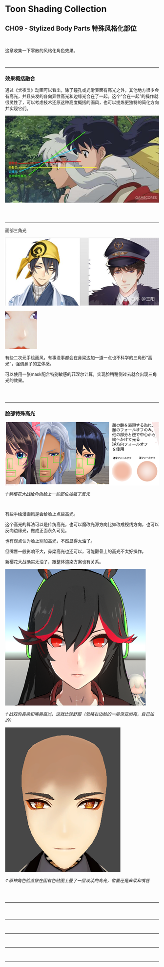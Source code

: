 # Toon Shading Collection 

## CH09 - Stylized Body Parts 特殊风格化部位

<br>

这章收集一下零散的风格化角色效果。

<br>

------

### 效果概括融合

通过《犬夜叉》动画可以看出，除了瞳孔或光滑表面有高光之外，其他地方很少会有高光，并且头发的各向异性高光和边缘光合在了一起。这个“合在一起”的操作就很灵性了，可以考虑技术还原这种高度概括的画风，也可以提炼更独特的简化方向并实现它们。

![CH09_StylizedBodyParts_C_CustomStyleAnalysis](../imgs/CH09_StylizedBodyParts_C_CustomStyleAnalysis.jpg)

<br>

<br>

------

面部三角光

![CH09_StylizedBodyParts_A_NoseTriangleLightReference](../imgs/CH09_StylizedBodyParts_A_NoseTriangleLightReference.jpg)

![CH09_StylizedBodyParts_A_NoseTriangleLightRealization](../imgs/CH09_StylizedBodyParts_A_NoseTriangleLightRealization.png)

有些二次元手绘画风，有事没事都会在鼻梁边加一道一点也不科学的三角形“高光”，强调鼻子的立体感。

可以使用一张mask配合特别敏感的菲涅尔计算，实现脸稍稍侧过去就会出现三角光的效果。

<br>

<br>

------

### 脸部特殊高光

![CH09_StylizedBodyParts_B_FaceHighlight](../imgs/CH09_StylizedBodyParts_B_FaceHighlight.png)

*↑新樱花大战给角色脸上一些部位加强了反光*

<br>

有些手绘漫画风是会给脸上点些高光。

这个高光的算法可以是传统高光，也可以魔改光源方向比如改成视线方向，也可以反向边缘光，做成正面永久可见。

也有观点认为脸上别加高光，不然显得太油了。 

但嘴唇一般影响不大，鼻梁高光也还可以，可能颧骨上的高光不太好操作。

新樱花大战确实太油了，跟整体渲染方案也有关系。

![CH09_StylizedBodyParts_B_FaceHighlightPositive](../imgs/CH09_StylizedBodyParts_B_FaceHighlightPositive.png)

*↑战双的鼻梁和嘴唇高光，这就比较舒服（忽略右边脸的一层渐变加亮，自己加的）*

![CH13_Shadow_C_SimplifiedAO](../imgs/CH13_Shadow_C_SimplifiedAO.png)

*↑原神角色脸直接在固有色贴图上叠了一层淡淡的高光，位置还是鼻梁和嘴唇*

<br>

<br>

------

### 



<br>

------





<br>

------







<br>

------







<br>

------



